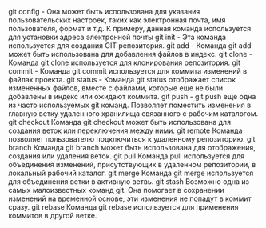 git config -
Она может быть использована для указания пользовательских настроек, таких как электронная почта, имя пользователя, формат и т.д. К примеру, данная команда используется для установки адреса электронной почты
git init -
Эта команда используется для создания GIT репозитория.
git add -
Команда git add может быть использована для добавления файлов в индекс.
git clone -
Команда git clone используется для клонирования репозитория.
git commit -
Команда git commit используется для коммита изменений в файлах проекта. 
git status -
Команда git status отображает список измененных файлов, вместе с файлами, которые еще не были добавлены в индекс или ожидают коммита. 
git push -
git push еще одна из часто используемых git команд. Позволяет поместить изменения в главную ветку удаленного хранилища связанного с рабочим каталогом.
git checkout
Команда git checkout может быть использована для создания веток или переключения между ними. 
git remote
Команда позволяет пользователю подключиться к удаленному репозиторию.
git branch
Команда git branch может быть использована для отображения, создания или удаления веток.
git pull
Команда pull используется для объединения изменений, присутствующих в удаленном репозитории, в локальный рабочий каталог.
git merge
Команда git merge используется для объединения ветки в активную ветвь.
git stash
Возможно одна из самых малоизвестных команд git. Она помогает в сохранении изменений на временной основе, эти изменения не попадут в коммит сразу. 
git rebase
Команда git rebase используется для применения коммитов в другой ветке.